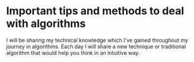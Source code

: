 # Important tips and methods to deal with algorithms
 I will be sharing my technical knowledge which I've gained throughout my journey in algorithms.
 Each day I will share a new technique or traditional algorithm that would help you think in an intuitive way.
